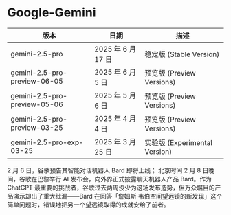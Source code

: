 # Google-Gemini

| 版本                         | 日期               | 描述                          |
| ---------------------------- | ------------------ | ----------------------------- |
| gemini-2.5-pro               | 2025 年 6 月 17 日 | 稳定版 (Stable Version)       |
| gemini-2.5-pro-preview-06-05 | 2025 年 6 月 5 日  | 预览版 (Preview Versions)     |
| gemini-2.5-pro-preview-05-06 | 2025 年 5 月 6 日  | 预览版 (Preview Versions)     |
| gemini-2.5-pro-preview-03-25 | 2025 年 4 月 4 日  | 预览版 (Preview Versions)     |
| gemini-2.5-pro-exp-03-25     | 2025 年 3 月 25 日 | 实验版 (Experimental Version) |

2 月 6 日，谷歌预告其智能对话机器人 Bard 即将上线；
北京时间 2 月 8 日晚间，谷歌在巴黎举行 AI 发布会，向外界正式披露聊天机器人产品 Bard。作为 ChatGPT 最重要的挑战者，谷歌过去两周没少为这场发布造势，但万众瞩目的产品演示却出了重大纰漏——Bard 在回答「詹姆斯·韦伯空间望远镜的新发现」这个简单问题时，错误地把另一个望远镜取得的成就安给了前者。
